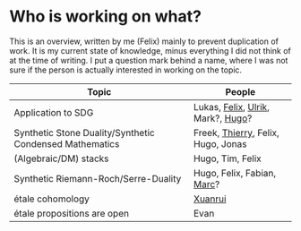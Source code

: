 # Who is working on what?

This is an overview, written by me (Felix) mainly to prevent duplication of work.
It is my current state of knowledge, minus everything I did not think of at the time of writing.
I put a question mark behind a name, where I was not sure if the person is actually interested in working on the topic.

| Topic                                                   | People                             |
|---------------------------------------------------------|------------------------------------|
| Application to SDG                                      | Lukas, [Felix](https://felix-cherubini.de), [Ulrik](https://ulrikbuchholtz.dk/), Mark?, [Hugo](https://www.hugomoeneclaey.com/)?  |
| Synthetic Stone Duality/Synthetic Condensed Mathematics | Freek, [Thierry](https://www.cse.chalmers.se/~coquand/), Felix, Hugo, Jonas |
| (Algebraic/DM) stacks                                   | Hugo, Tim, Felix                   |
| Synthetic Riemann-Roch/Serre-Duality                    | Hugo, Felix, Fabian, [Marc](https://www.uni-augsburg.de/de/fakultaet/mntf/math/prof/alg/arbeitsgruppe/nieper-wisskirchen/)? |
| étale cohomology                                        | [Xuanrui](https://www.xuanruiqi.com/)    |
| étale propositions are open                             | Evan                               |
